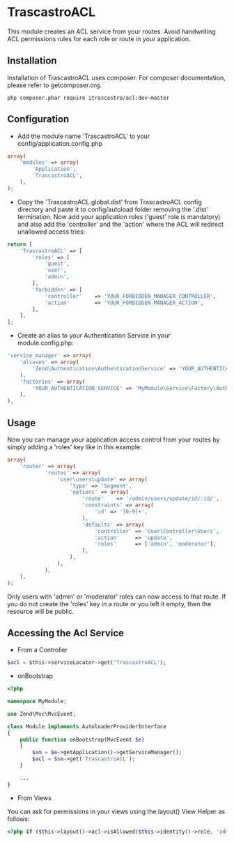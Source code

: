 TrascastroACL
=============

This module creates an ACL service from your routes. Avoid handwriting ACL permissions rules for each role or route in your application.

Installation
------------

Installation of TrascastroACL uses composer. For composer documentation, please refer to getcomposer.org.

    php composer.phar require itrascastro/acl:dev-master


Configuration
-------------

- Add the module name 'TrascastroACL' to your config/application.config.php

```php
array(
    'modules' => array(
        'Application',
        'TrascastroACL',
    ),
);
```

- Copy the 'TrascastroACL.global.dist' from TrascastroACL config directory and paste it to config/autoload folder removing the '.dist' termination. Now add your application roles ('guest' role is mandatory) and 
also add the 'controller' and the 'action' where the ACL will redirect unallowed access tries:

```php
return [
    'TrascastroACL' => [
        'roles' => [
            'guest',
            'user',
            'admin',
        ],
        'forbidden' => [
            'controller'    => 'YOUR_FORBIDDEN_MANAGER_CONTROLLER',
            'action'        => 'YOUR_FORBIDDEN_MANAGER_ACTION',
        ],
    ],
];
```

- Create an alias to your Authentication Service in your module.config.php:

```php
'service_manager' => array(
    'aliases' => array(
        'Zend\Authentication\AuthenticationService' => 'YOUR_AUTHENTICATION_SERVICE',
    ),
    'factories' => array(
        'YOUR_AUTHENTICATION_SERVICE' => 'MyModule\Service\Factory\AuthenticationServiceFactory',
    ),
),
```

Usage
-----

Now you can manage your application access control from your routes by simply adding a 'roles' key like in this example:

```php
array(
    'router' => array(
            'routes' => array(
                'user\users\update' => array(
                    'type' => 'Segment',
                    'options' => array(
                        'route'    => '/admin/users/update/id/:id/',
                        'constraints' => array(
                            'id' => '[0-9]+',
                        ),
                        'defaults' => array(
                            'controller' => 'User\Controller\Users',
                            'action'     => 'update',
                            'roles'      => ['admin', 'moderator'],
                        ),
                    ),
                ),
            ),
    ),
);
```

Only users with 'admin' or 'moderator' roles can now access to that route. If you do not create the 'roles' key in a route or you left it empty, then the resource will be public.

Accessing the Acl Service
-------------------------

- From a Controller

```php
$acl = $this->serviceLocator->get('TrascastroACL');
```

- onBootstrap

```php
<?php

namespace MyModule;

use Zend\Mvc\MvcEvent;

class Module implements AutoloaderProviderInterface
{
    public function onBootstrap(MvcEvent $e)
    {
        $sm = $e->getApplication()->getServiceManager();
        $acl = $sm->get('TrascastroACL');
    }

    ...
}
```

- From Views

You can ask for permissions in your views using the layout() View Helper as follows:

```php
<?php if ($this->layout()->acl->isAllowed($this->identity()->role, 'admin\users\update')): ?>
```
